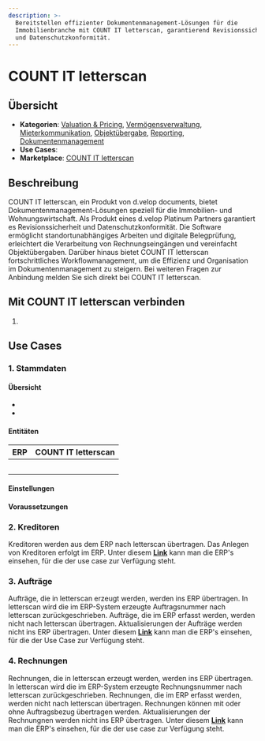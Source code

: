 ```yaml
---
description: >-
  Bereitstellen effizienter Dokumentenmanagement-Lösungen für die
  Immobilienbranche mit COUNT IT letterscan, garantierend Revisionssicherheit
  und Datenschutzkonformität.
---
```


# COUNT IT letterscan

## Übersicht

* **Kategorien**: [Valuation & Pricing](../kategorien/valuation-and-pricing.md), [Vermögensverwaltung](../kategorien/vermoegensverwaltung.md), [Mieterkommunikation](../kategorien/mieterkommunikation.md), [Objektübergabe](../kategorien/objektuebergabe.md), [Reporting](../kategorien/reporting.md), [Dokumentenmanagement](../kategorien/dokumentenmanagement.md)
* **Use Cases**:&#x20;
* **Marketplace**: [COUNT IT letterscan](https://marketplace.aareon.com/de/listings/count-it)

## Beschreibung

COUNT IT letterscan, ein Produkt von d.velop documents, bietet Dokumentenmanagement-Lösungen speziell für die Immobilien- und Wohnungswirtschaft. Als Produkt eines d.velop Platinum Partners garantiert es Revisionssicherheit und Datenschutzkonformität. Die Software ermöglicht standortunabhängiges Arbeiten und digitale Belegprüfung, erleichtert die Verarbeitung von Rechnungseingängen und vereinfacht Objektübergaben. Darüber hinaus bietet COUNT IT letterscan fortschrittliches Workflowmanagement, um die Effizienz und Organisation im Dokumentenmanagement zu steigern. Bei weiteren Fragen zur Anbindung melden Sie sich direkt bei COUNT IT letterscan.

## Mit COUNT IT letterscan verbinden

1.

## Use Cases

### 1. Stammdaten

#### Übersicht

*
*

#### Entitäten

| ERP | COUNT IT letterscan |
| --- | ------------------- |
|     |                     |
|     |                     |
|     |                     |
|     |                     |
|     |                     |

#### Einstellungen



#### Voraussetzungen



### 2. Kreditoren

Kreditoren werden aus dem ERP nach letterscan übertragen. Das Anlegen von Kreditoren erfolgt im ERP. Unter diesem [**Link**](https://docs.google.com/spreadsheets/d/1fLwCGcttemtlDpznO3O00352cZZ5SPJXBPv6IRWQ6Bk/edit?exids=71685786%2C71685780\&pli=1\&gid=48544661#gid=48544661) kann man die ERP's einsehen, für die der use case zur Verfügung steht.

### 3. Aufträge

Aufträge, die in letterscan erzeugt werden, werden ins ERP übertragen. In letterscan wird die im ERP-System erzeugte Auftragsnummer nach letterscan zurückgeschrieben. Aufträge, die im ERP erfasst werden, werden nicht nach letterscan übertragen. Aktualisierungen der Aufträge werden nicht ins ERP übertragen. Unter diesem [**Link**](https://docs.google.com/spreadsheets/d/1fLwCGcttemtlDpznO3O00352cZZ5SPJXBPv6IRWQ6Bk/edit?exids=71685786%2C71685780\&pli=1\&gid=48544661#gid=48544661) kann man die ERP's einsehen, für die der Use Case zur Verfügung steht.

### 4. Rechnungen

Rechnungen, die in letterscan erzeugt werden, werden ins ERP übertragen. In letterscan wird die im ERP-System erzeugte Rechnungsnummer nach letterscan zurückgeschrieben. Rechnungen, die im ERP erfasst werden, werden nicht nach letterscan übertragen. Rechnungen können mit oder ohne Auftragsbezug übertragen werden. Aktualisierungen der Rechnungnen werden nicht ins ERP übertragen. Unter diesem [**Link**](https://docs.google.com/spreadsheets/d/1fLwCGcttemtlDpznO3O00352cZZ5SPJXBPv6IRWQ6Bk/edit?exids=71685786%2C71685780\&pli=1\&gid=48544661#gid=48544661) kann man die ERP's einsehen, für die der use case zur Verfügung steht.

